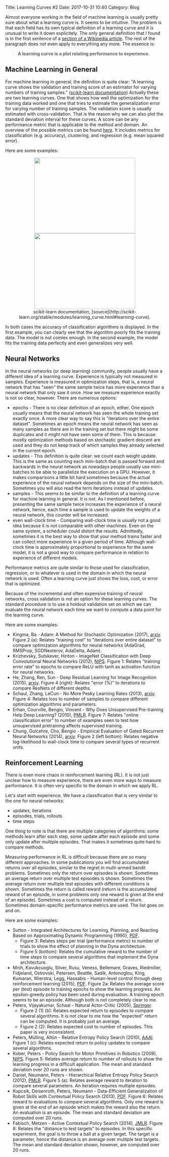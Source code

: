 Title: Learning Curves #2
Date: 2017-10-31 10:40
Category: Blog

Almost everyone working in the field of machine learning is usually pretty
sure about what a learning curve is. It seems to be intuitive. The problem
is that each field has its own typical definition of a learning curve and it
is unusual to write it down explicitely. The only general definition that
I found is in the first sentence of a [section of a Wikipedia article](
https://en.wikipedia.org/wiki/Learning_curve#In_machine_learning). The rest
of the paragraph does not even apply to everything any more. The essence is:

> **A learning curve is a plot relating performance to experience.**

## Machine Learning in General

For machine learning in general, the definition is quite clear: "A learning
curve shows the validation and training score of an estimator for varying
numbers of training samples."
([scikit-learn documentation](http://scikit-learn.org/stable/modules/learning_curve.html#learning-curve)) Actually these are two learning curves.
One that shows how well the optimization for the training data worked and
one that tries to estimate the generalization error for varying number of
training samples. The validation score is usually estimated with
cross-validation. That is the reason why we can also plot the
standard deviation interval for these curves. A score can be any performance
metric that is applicable to the method and domain. An overview of the
possible metrics can be found [here](http://scikit-learn.org/stable/modules/model_evaluation.html#the-scoring-parameter-defining-model-evaluation-rules).
It includes metrics for classification (e.g. accuracy), clustering, and
regression (e.g. mean squared error).

Here are some examples:

<center>
<img width="320" height="240" src="http://scikit-learn.org/stable/_images/sphx_glr_plot_learning_curve_001.png" />
<img width="320" height="240" src="http://scikit-learn.org/stable/_images/sphx_glr_plot_learning_curve_002.png" /><br/>
scikit-learn documentation,
[source](http://scikit-learn.org/stable/modules/learning_curve.html#learning-curve).
</center>

In both cases the accuracy of classification algorithms is displayed. In the
first example, you can clearly see that the algorithm poorly fits the training
data. The model is not comlex enough. In the second example, the model fits
the training data perfectly and even generalizes very well.

## Neural Networks

In the neural networks (or deep learning) community, people usually have a
different idea of a learning curve. Experience is typically not measured in
samples. Experience is measured in optimization steps, that is, a neural
network that has "seen" the same sample twice has more experience than a
neural network that only saw it once. How we measure experience exactly is
not so clear, however. There are numerous options:

* epochs - There is no clear definition of an epoch, either. One epoch usually
  means that the neural network has seen the whole training set exactly once.
  A more clear way to say this is "iterations over the entire dataset".
  Sometimes an epoch means the neural network has seen as many samples as there
  are in the training set but there might be some duplicates and it might not
  have seen some of them. This is because mostly optimization methods based on
  stochastic gradient descent are used and they do not keep track of which
  samples they already selected in the current epoch.
* updates - This definition is quite clear: we count each weight update. This is
  the same as counting each mini-batch that is passed forward and backwards in
  the neural network as nowadays people usually use mini-batches to be able to
  parallelize the execution on a GPU. However, it makes comparisons a little
  bit hard sometimes because the actual experience of the neural network depends
  on the size of the mini-batch. Sometimes you will also read the term
  iterations instead of updates.
* samples - This seems to be similar to the definition of a learning curve for
  machine learning in general. It is not. As I mentioned before, presenting the
  same sample twice increases the experience of a neural network, hence, each
  time a sample is used to update the weights of a neural network, this counter
  will be increased.
* even wall-clock time - Comparing wall-clock time is usually not a good idea
  because it is not comparable with other machines. Even on the same system,
  a scheduler could distort the results. Admittedly, sometimes it is the best
  way to show that your method trains faster and can collect more experience
  in a given period of time. Although wall-clock time is approximately
  proportional to experience for the same model, it is not a good way to
  compare performance in relation to experience of different models.

Performance metrics are quite similar to those used for classification,
regression, or to whatever is used in the domain in which the neural network
is used. Often a learning curve just shows the loss, cost, or error that is
optimized.

Because of the incremental and often expensive training of neural networks,
cross validation is not an option for these learning curves. The standard
procedure is to use a holdout validation set on which we can evaluate the
neural network each time we want to compute a data point for the learning
curve.

Here are some examples:

* Kingma, Ba - Adam: A Method for Stochastic Optimization (2017),
  [arxiv](https://arxiv.org/abs/1412.6980). Figure 2 (a):
  Relates "training cost" to "iterations over entire dataset" to compare
  optimization algorithms for neural networks (AdaGrad, RMSProp, SGDNesterov,
  AdaDelta, Adam).
* Krizhevsky, Sutskever, Hinton - ImageNet Classification with Deep
  Convolutional Neural Networks (2012),
  [NIPS](https://papers.nips.cc/paper/4824-imagenet-classification-with-deep-convolutional-neural-networks). Figure 1:
  Relates "training error rate" to epochs to compare ReLU with tanh as
  activation function for neural networks.
* He, Zhang, Ren, Sun - Deep Residual Learning for Image Recognition (2015),
  [arxiv](https://arxiv.org/abs/1512.03385). Figure 4 (right):
  Relates "error (%)" to iterations to compare ResNets of different depths.
* Schaul, Zhang, LeCun - No More Pesky Learning Rates (2013),
  [arxiv](https://arxiv.org/abs/1206.1106). Figure 4:
  Relates loss to number of samples to compare different optimization algorithms
  and parameters.
* Erhan, Courville, Bengio, Vincent - Why Does Unsupervised Pre-training Help Deep
  Learning? (2010),
  [PMLR](http://proceedings.mlr.press/v9/erhan10a.html). Figure 7:
  Relates "online classification error" to number of examples seen to test how
  unsupervised pretraining affects supervised training.
* Chung, Gulcehre, Cho, Bengio - Empirical Evaluation of Gated Recurrent Neural
  Networks (2014),
  [arxiv](https://arxiv.org/abs/1412.3555). Figure 2 (left bottom):
  Relates negative log-likelihood to wall-clock time to compare several types
  of recurrent units.

## Reinforcement Learning

There is even more chaos in reinforcement learning (RL). It is not just unclear
how to measure experience, there are even more ways to measure performance. It
is often very specific to the domain in which we apply RL.

Let's start with experience. We have a classification that is very similar to
the one for neural networks:

* updates, iterations
* episodes, trials, rollouts
* time steps

One thing to note is that there are multiple categories of algorithms: some
methods learn after each step, some update after each episode and some only
update after multiple episodes. That makes it sometimes quite hard to compare
methods.

Measuring performance in RL is difficult because there are so many different
approaches.
In some publications you will find accumulated returns over all episodes,
similar to the regret in multi-armed bandit problems. Sometimes only the return
over episodes is shown. Sometimes an average return over multiple test episodes
is shown. Sometimes the average return over multiple test episodes with
different conditions is shown. Sometimes the return is called reward (return is
the accumulated reward of an episode, in some problems only one reward is given
at the end of an episode). Sometimes a cost is computed instead of a return.
Sometimes domain-specific performance metrics are used. The list goes on and
on.

Here are some examples:

* Sutton - Integrated Architectures for Learning, Planning, and Reacting Based
  on Approximating Dynamic Programming (1990),
  [PDF](http://papersdb.cs.ualberta.ca/~papersdb/uploaded_files/505/paper_sutton-90.pdf).
    * Figure 3:
      Relates steps per trial (performance metric) to number of trials to show the
      effect of planning in the Dyna architecture.
    * Figure 5 (bottom):
      Relates the cumulative reward to the number of time steps to compare several
      algorithms that implement the Dyna architecture.
* Mnih, Kavukcuoglu, Silver, Rusu, Veness, Bellemare, Graves, Riedmiller,
  Fidjeland, Ostrovski, Petersen, Beattle, Sadik, Antonoglou, King, Kumaran,
  Wierstra, Legg, Hassabis - Human-level control through deep reinforcement
  learning (2015),
  [PDF](https://storage.googleapis.com/deepmind-media/dqn/DQNNaturePaper.pdf).
  Figure 2a:
  Relates the average score per (test) episode to training epochs to show
  the learning progress. An epsilon-greedy policy has been used during
  evaluation. A training epoch seems to be an episode. Although both is not
  completely clear to me.
* Peters, Vijayakumar, Schaal - Natural Actor-Critic (2005),
  [Springer](https://link.springer.com/chapter/10.1007%2F11564096_29).
    * Figure 2 (1) (b):
      Relates expected return to episodes to compare several algorithms.
      It is not clear to me how the "expected" return can be computed. It is
      probably just an average.
    * Figure 2 (2):
      Relates expected cost to number of episodes. This paper is very
      inconsistent.
* Peters, Mülling, Altün - Relative Entropy Policy Search (2010),
  [AAAI](https://www.aaai.org/ocs/index.php/AAAI/AAAI10/paper/view/1851).
  Figure 1 (c):
  Relates expected return to policy updates to compare several algorithms.
* Kober, Peters - Policy Search for Motor Primitives in Robotics (2009),
  [NIPS](https://papers.nips.cc/paper/3545-policy-search-for-motor-primitives-in-robotics).
  Figure 5:
  Relates average return to number of rollouts to show the learning progress in
  a difficult application. The mean and standard deviation over 20 runs are
  shown.
* Daniel, Neumann, Peters - Hierarchical Relative Entropy Policy Search (2012),
  [PMLR](http://proceedings.mlr.press/v22/daniel12.html). Figure 5 (a):
  Relates average reward to iteration to compare several parameters.
  An iteration requires multiple episodes.
* Kupcsik, Deisenroth, Peters, Neumann - Data-Efficient Generalization of
  Robot Skills with Contextual Policy Search (2013),
  [PDF](https://www.aaai.org/ocs/index.php/AAAI/AAAI13/paper/viewFile/6322/6842).
  Figure 6:
  Relates reward to evaluations to compare several algorithms. Only one reward
  is given at the end of an episode which makes the reward also the return.
  An evaluation is an episode. The mean and standard deviation are computed
  over 20 runs.
* Fabisch, Metzen - Active Contextual Policy Search (2014),
  [JMLR](http://jmlr.org/papers/v15/fabisch14a.html). Figure 8:
  Relates the "distance to test targets" to episodes. In this specific experiment,
  the goal is to throw a ball at a given target. The target is a parameter,
  hence the distance is an average over multiple test targets. The mean and
  standard deviation shown, however, are computed over 20 runs.